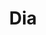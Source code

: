 ---
title: "Dia"
url: /ciudad-autonoma-de-buenos-aires/dia-avenida-rivadavia-5/
shop: supermercado
---